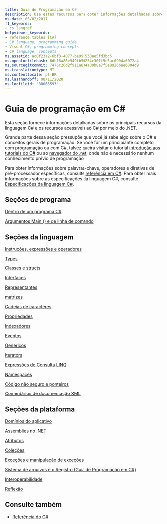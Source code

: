 ```yaml
---
title: Guia de Programação em C#
description: Use estes recursos para obter informações detalhadas sobre os principais recursos da linguagem C# e os recursos acessíveis ao C# por meio do .NET.
ms.date: 05/02/2017
f1_keywords:
- cs.langref
helpviewer_keywords:
- reference tables [C#]
- C# language, programming guide
- Visual C#, programming concepts
- C# language, concepts
ms.assetid: ac0f23a2-6bf3-4077-be99-538ae5fd3bc5
ms.openlocfilehash: 6db16a86e949fb50254c301f5e5ac0904a6072a4
ms.sourcegitcommit: 7476c20d2f911a834a00b8a7f5e8926bae6804d9
ms.translationtype: MT
ms.contentlocale: pt-BR
ms.lasthandoff: 08/11/2020
ms.locfileid: "88063593"
---
```

# <a name="c-programming-guide"></a>Guia de programação em C#

Esta seção fornece informações detalhadas sobre os principais recursos da linguagem C# e os recursos acessíveis ao C# por meio do .NET.  
  
 Grande parte dessa seção pressupõe que você já sabe algo sobre o C# e conceitos gerais de programação. Se você for um principiante completo com programação ou com C#, talvez queira visitar o tutorial [introdução aos tutoriais do C#](../tutorials/intro-to-csharp/index.md) ou ao [navegador do .net](https://dotnet.microsoft.com/learn/dotnet/in-browser-tutorial/1), onde não é necessário nenhum conhecimento prévio de programação.  
  
 Para obter informações sobre palavras-chave, operadores e diretivas de pré-processador específicas, consulte [referência em C#](../language-reference/index.md). Para obter mais informações sobre as especificações da linguagem C#, consulte [Especificações da linguagem C#](/dotnet/csharp/language-reference/language-specification/introduction).  
  
## <a name="program-sections"></a>Seções de programa

[Dentro de um programa C#](./inside-a-program/index.md)  
  
[Argumentos Main () e de linha de comando](./main-and-command-args/index.md)  

## <a name="language-sections"></a>Seções da linguagem

[Instruções, expressões e operadores](./statements-expressions-operators/index.md)  

 [Types](./types/index.md)  

 [Classes e structs](./classes-and-structs/index.md)  
  
 [Interfaces](./interfaces/index.md)  

 [Representantes](./delegates/index.md)  

 [matrizes](./arrays/index.md)  
  
 [Cadeias de caracteres](./strings/index.md)  
  
 [Propriedades](./classes-and-structs/properties.md)  
  
 [Indexadores](./indexers/index.md)  
  
 [Eventos](./events/index.md)  
  
 [Genéricos](./generics/index.md)  
  
 [Iterators](./concepts/iterators.md)
  
 [Expressões de Consulta LINQ](../linq/index.md)  
  
 [Namespaces](./namespaces/index.md)  
  
 [Código não seguro e ponteiros](./unsafe-code-pointers/index.md)  
  
 [Comentários de documentação XML](./xmldoc/index.md)  
  
## <a name="platform-sections"></a>Seções da plataforma

 [Domínios do aplicativo](../../framework/app-domains/application-domains.md)  
  
 [Assemblies no .NET](../../standard/assembly/index.md)  
  
 [Atributos](./concepts/attributes/index.md)  
  
 [Coleções](./concepts/collections.md)  
  
 [Exceções e manipulação de exceções](./exceptions/index.md)  
  
 [Sistema de arquivos e o Registro (Guia de Programação em C#)](./file-system/index.md)  
  
 [Interoperabilidade](./interop/index.md)  
  
 [Reflexão](./concepts/reflection.md)  
  
## <a name="see-also"></a>Consulte também

- [Referência do C#](../language-reference/index.md)
